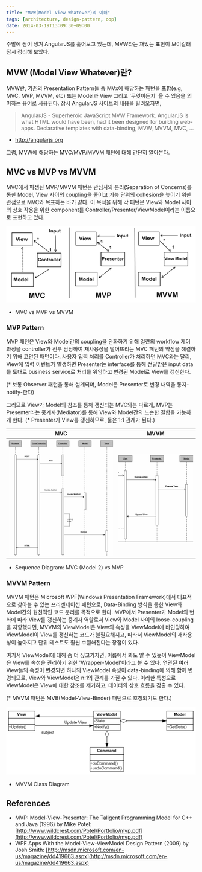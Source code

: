 ```yaml
---
title: "MVW(Model View Whatever)의 이해"
tags: [architecture, design-pattern, oop]
date: 2014-03-19T13:09:30+09:00
---
```


주말에 짬이 생겨 AngularJS를 훑어보고 있는데, MVW라는 재밌는 표현이 보이길래 잠시 정리해 보았다.

## MVW (Model View Whatever)란?
MVW란, 기존의 Presentation Pattern들 중 MVx에 해당하는 패턴을 포함(e.g, MVC, MVP, MVVM, etc) 또는 Model과 View 그리고 '무엇이든지' 올 수 있음을 의미하는 용어로 사용된다. 잠시 AngularJS 사이트의 내용을 빌려오자면,

> AngularJS - Superheroic JavaScript MVW Framework.
> AngularJS is what HTML would have been, had it been designed for building web-apps. Declarative templates with data-binding, MVW, MVVM, MVC, ...

- http://angularjs.org

그럼, MVW에 해당하는 MVC/MVP/MVVM 패턴에 대해 간단히 알아본다.

## MVC vs MVP vs MVVM
MVC에서 파생된 MVP/MVVM 패턴은 관심사의 분리(Separation of Concerns)를 통한 Model, View 사이의 coupling을 줄이고 기능 단위의 cohesion을 높이기 위한 관점으로 MVC와 목표하는 바가 같다. 이 목적을 위해 각 패턴은 View와 Model 사이의 상호 작용을 위한 component를 Controller/Presenter/ViewModel이라는 이름으로 표현하고 있다.

![MVC vs MVP vs MVVM](../assets/images/2014-03-19-image_4.png)
- MVC vs MVP vs MVVM

### MVP Pattern
MVP 패턴은 View와 Model간의 coupling을 완화하기 위해 일련의 workflow 제어 과정을 controller가 전부 담당하여 재사용성을 떨어뜨리는 MVC 패턴의 약점을 해결하기 위해 고안된 패턴이다. 사용자 입력 처리를 Controller가 처리하던 MVC와는 달리, View에 입력 이벤트가 발생하면 Presenter는 interface를 통해 전달받은 input data를 토대로 business service로 처리를 위임하고 변경된 Model로 View를 갱신한다.

(* 보통 Observer 패턴을 통해 설계되며, Model은 Presenter로 변경 내역을 통지-notify-한다)

그러므로 View가 Model의 참조를 통해 갱신되는 MVC와는 다르게, MVP는 Presenter라는 중계자(Mediator)를 통해 View와 Model간의 느슨한 결합을 가능하게 한다.
(* Presenter가 View를 갱신하므로, 둘은 1:1 관계가 된다.)

| MVC | MVVM |
|-|-|
| ![MVC](../assets/images/2014-03-19-mvcweb2.jpg) | ![MVP](../assets/images/2014-03-19-mvpsequence.jpg) |

- Sequence Diagram: MVC (Model 2) vs MVP

### MVVM Pattern
MVVM 패턴은 Microsoft WPF(Windows Presentation Framework)에서 대표적으로 찾아볼 수 있는 프리젠테이션 패턴으로, Data-Binding 방식을 통한 View와 Model간의 원천적인 코드 분리를 목적으로 한다. MVP에서 Presenter가 Model의 변화에 따라 View를 갱신하는 중계자 역할로서 View와 Model 사이의 loose-coupling을 지향했다면, MVVM의 ViewModel은 View의 속성을 ViewModel에 바인딩하여 ViewModel이 View를 갱신하는 코드가 불필요해지고, 따라서 ViewModel의 재사용성이 높아지고 단위 테스트도 훨씬 수월해진다는 장점이 있다.

여기서 ViewModel에 대해 좀 더 짚고가자면, 이름에서 봐도 알 수 있듯이 ViewModel은 View를 속성을 관리하기 위한 'Wrapper-Model'이라고 볼 수 있다. 연관된 여러 View들의 속성이 변경되면 하나의 ViewModel 속성이 data-binding에 의해 함께 변경되므로, View와 ViewModel은 n:1의 관계를 가질 수 있다. 이러한 특성으로 ViewModel은 View에 대한 참조를 제거하고, 데이터의 상호 흐름을 감출 수 있다.

(* MVVM 패턴은 MVB(Model-View-Binder) 패턴으로 호칭되기도 한다.) 

![MVP](../assets/images/2014-03-19-mvvm.png)
- MVVM Class Diagram

## References
- MVP: Model-View-Presenter: The Taligent Programming Model for C++ and Java (1996) by Mike Potel: [http://www.wildcrest.com/Potel/Portfolio/mvp.pdf](http://www.wildcrest.com/Potel/Portfolio/mvp.pdf)
- WPF Apps With the Model-View-ViewModel Design Pattern (2009) by Josh Smith: [http://msdn.microsoft.com/en-us/magazine/dd419663.aspx](http://msdn.microsoft.com/en-us/magazine/dd419663.aspx)

